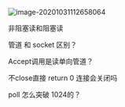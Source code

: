 

![image-20201031112658064](C:\Users\lighteningzhang\AppData\Roaming\Typora\typora-user-images\image-20201031112658064.png)

非阻塞读和阻塞读

管道 和 socket 区别？

Accept调用是读单向管道？

不close直接 return 0 连接会关闭吗

poll 怎么突破 1024的？

